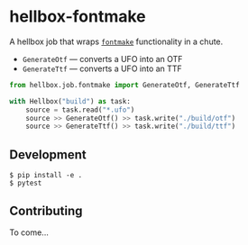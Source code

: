 hellbox-fontmake
================

A hellbox job that wraps [`fontmake`](https://github.com/googlei18n/fontmake) functionality in a chute.

* `GenerateOtf` — converts a UFO into an OTF
* `GenerateTtf` — converts a UFO into an TTF

```python
from hellbox.job.fontmake import GenerateOtf, GenerateTtf

with Hellbox("build") as task:
    source = task.read("*.ufo")
    source >> GenerateOtf() >> task.write("./build/otf")
    source >> GenerateTtf() >> task.write("./build/ttf")
```

Development
-----------

```shell
$ pip install -e .
$ pytest
```

Contributing
------------

To come...